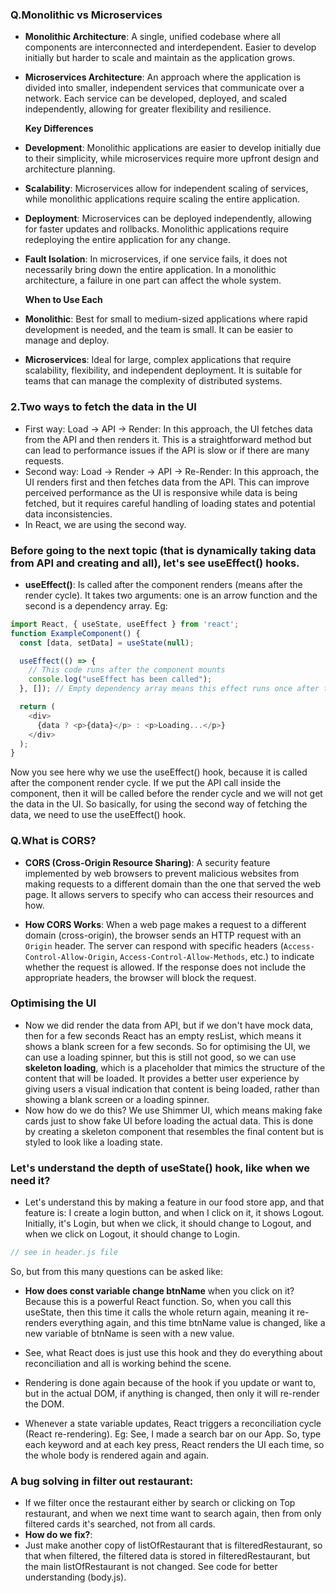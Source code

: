 ### Q.Monolithic vs Microservices
- **Monolithic Architecture**: A single, unified codebase where all components are interconnected and interdependent. Easier to develop initially but harder to scale and maintain as the application grows.
- **Microservices Architecture**: An approach where the application is divided into smaller, independent services that communicate over a network. Each service can be developed, deployed, and scaled independently, allowing for greater flexibility and resilience.

  **Key Differences**
- **Development**: Monolithic applications are easier to develop initially due to their simplicity, while microservices require more upfront design and architecture planning.
- **Scalability**: Microservices allow for independent scaling of services, while monolithic applications require scaling the entire application.
- **Deployment**: Microservices can be deployed independently, allowing for faster updates and rollbacks. Monolithic applications require redeploying the entire application for any change.
- **Fault Isolation**: In microservices, if one service fails, it does not necessarily bring down the entire application. In a monolithic architecture, a failure in one part can affect the whole system.

  **When to Use Each**
- **Monolithic**: Best for small to medium-sized applications where rapid development is needed, and the team is small. It can be easier to manage and deploy.
- **Microservices**: Ideal for large, complex applications that require scalability, flexibility, and independent deployment. It is suitable for teams that can manage the complexity of distributed systems.

### 2.Two ways to fetch the data in the UI
- First way: Load -> API -> Render: In this approach, the UI fetches data from the API and then renders it. This is a straightforward method but can lead to performance issues if the API is slow or if there are many requests.
- Second way: Load -> Render -> API -> Re-Render: In this approach, the UI renders first and then fetches data from the API. This can improve perceived performance as the UI is responsive while data is being fetched, but it requires careful handling of loading states and potential data inconsistencies.
- In React, we are using the second way.

### Before going to the next topic (that is dynamically taking data from API and creating and all), let's see useEffect() hooks.
- **useEffect()**: Is called after the component renders (means after the render cycle). It takes two arguments: one is an arrow function and the second is a dependency array.
Eg:
```javascript
import React, { useState, useEffect } from 'react';
function ExampleComponent() {
  const [data, setData] = useState(null);

  useEffect(() => {
    // This code runs after the component mounts
    console.log("useEffect has been called");
  }, []); // Empty dependency array means this effect runs once after the initial render

  return (  
    <div>
      {data ? <p>{data}</p> : <p>Loading...</p>}
    </div>
  );
}
```
Now you see here why we use the useEffect() hook, because it is called after the component render cycle. If we put the API call inside the component, then it will be called before the render cycle and we will not get the data in the UI.
So basically, for using the second way of fetching the data, we need to use the useEffect() hook.

### Q.What is CORS?
- **CORS (Cross-Origin Resource Sharing)**: A security feature implemented by web browsers to prevent malicious websites from making requests to a different domain than the one that served the web page. It allows servers to specify who can access their resources and how.

- **How CORS Works**: When a web page makes a request to a different domain (cross-origin), the browser sends an HTTP request with an `Origin` header. The server can respond with specific headers (`Access-Control-Allow-Origin`, `Access-Control-Allow-Methods`, etc.) to indicate whether the request is allowed. If the response does not include the appropriate headers, the browser will block the request.

### Optimising the UI
- Now we did render the data from API, but if we don't have mock data, then for a few seconds React has an empty resList, which means it shows a blank screen for a few seconds. So for optimising the UI, we can use a loading spinner, but this is still not good, so we can use **skeleton loading**, which is a placeholder that mimics the structure of the content that will be loaded. It provides a better user experience by giving users a visual indication that content is being loaded, rather than showing a blank screen or a loading spinner.
- Now how do we do this? We use Shimmer UI, which means making fake cards just to show fake UI before loading the actual data. This is done by creating a skeleton component that resembles the final content but is styled to look like a loading state.

### Let's understand the depth of useState() hook, like when we need it?
- Let's understand this by making a feature in our food store app, and that feature is: I create a login button, and when I click on it, it shows Logout. Initially, it's Login, but when we click, it should change to Logout, and when we click on Logout, it should change to Login.
```javascript
// see in header.js file
```
So, but from this many questions can be asked like:
- **How does const variable change btnName** when you click on it? Because this is a powerful React function. So, when you call this useState, then this time it calls the whole return again, meaning it re-renders everything again, and this time btnName value is changed, like a new variable of btnName is seen with a new value.
- See, what React does is just use this hook and they do everything about reconciliation and all is working behind the scene.

- Rendering is done again because of the hook if you update or want to, but in the actual DOM, if anything is changed, then only it will re-render the DOM.

- Whenever a state variable updates, React triggers a reconciliation cycle (React re-rendering).
Eg: See, I made a search bar on our App. So, type each keyword and at each key press, React renders the UI each time, so the whole body is rendered again and again.

### A bug solving in filter out restaurant:
- If we filter once the restaurant either by search or clicking on Top restaurant, and when we next time want to search again, then from only filtered cards it's searched, not from all cards.
- **How do we fix?**:
- Just make another copy of listOfRestaurant that is filteredRestaurant, so that when filtered, the filtered data is stored in filteredRestaurant, but the main listOfRestaurant is not changed. See code for better understanding (body.js).
